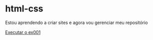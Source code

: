 # html-css

 Estou aprendendo a criar sites e agora vou gerenciar meu repositório

 <a href="https://edivansilvajr.github.io/html-css/exercicios/ex001/index.html" target= "_blank">Executar o ex001</a>

